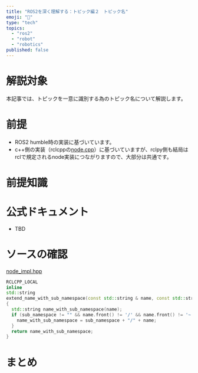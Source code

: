 ```yaml
---
title: "ROS2を深く理解する：トピック編２　トピック名"
emoji: "📑"
type: "tech"
topics:
  - "ros2"
  - "robot"
  - "robotics"
published: false
---
```


# 解説対象

本記事では、トピックを一意に識別する為のトピック名について解説します。

# 前提
- ROS2 humble時の実装に基づいています。
- c++側の実装（rclcppの[node.cpp](https://github.com/ros2/rclcpp/blob/rolling/rclcpp/src/rclcpp/node.cpp)）に基づいていますが、rclpy側も結局はrclで規定されるnode実装につながりますので、大部分は共通です。

# 前提知識

# 公式ドキュメント

- TBD

# ソースの確認


[node_impl.hpp](https://github.com/ros2/rclcpp/blob/humble/rclcpp/include/rclcpp/node_impl.hpp)

```cpp
RCLCPP_LOCAL
inline
std::string
extend_name_with_sub_namespace(const std::string & name, const std::string & sub_namespace)
{
  std::string name_with_sub_namespace(name);
  if (sub_namespace != "" && name.front() != '/' && name.front() != '~') {
    name_with_sub_namespace = sub_namespace + "/" + name;
  }
  return name_with_sub_namespace;
}
```


# まとめ

